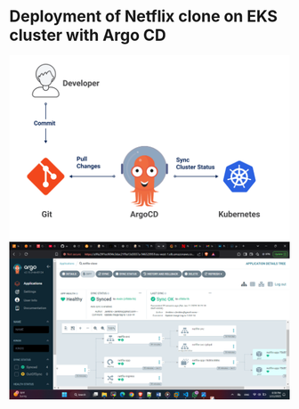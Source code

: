 # Deployment of Netflix clone on EKS cluster with Argo CD
![ArgoCD](https://github.com/waldra/Netflix-CD/blob/main/image/image1-31.png)
![argocd](https://github.com/waldra/Netflix-CD/blob/main/image/3.png)
